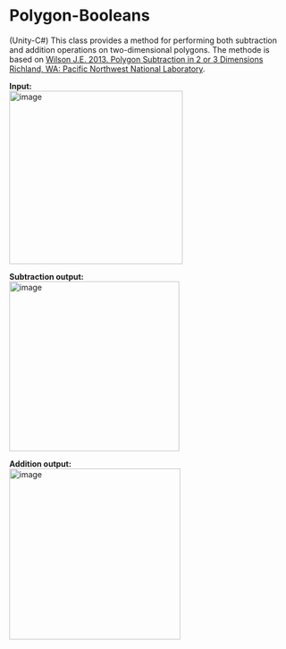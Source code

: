 # Polygon-Booleans
(Unity-C#) This class provides a method for performing both subtraction and addition operations on two-dimensional polygons.
The methode is based on [Wilson J.E. 2013. Polygon Subtraction in 2 or 3 Dimensions Richland, WA: Pacific Northwest National Laboratory](https://www.pnnl.gov/main/publications/external/technical_reports/PNNL-SA-97135.pdf).

**Input:** <br>
<img width="310" alt="image" src="https://github.com/IsaakThaddaeus/Polygon-Booleans/assets/66296094/5e82291e-e6fe-4a5e-aa69-1fe1dfdcfcd1">

**Subtraction output:** <br>
<img width="304" alt="image" src="https://github.com/IsaakThaddaeus/Polygon-Booleans/assets/66296094/bac3a7cc-fcb7-45ad-86b0-31408f09d4db">

**Addition output:** <br>
<img width="306" alt="image" src="https://github.com/IsaakThaddaeus/Polygon-Booleans/assets/66296094/fa7987ea-c02b-4497-8628-3d4bf2fb0b7b">

